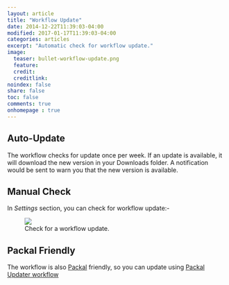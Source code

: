 ```yaml
---
layout: article
title: "Workflow Update"
date: 2014-12-22T11:39:03-04:00
modified: 2017-01-17T11:39:03-04:00
categories: articles
excerpt: "Automatic check for workflow update."
image:
  teaser: bullet-workflow-update.png
  feature:
  credit:
  creditlink:
noindex: false
share: false
toc: false
comments: true
onhomepage : true
---
```



## Auto-Update

The workflow checks for update once per week.
If an update is available, it will download the new version in your Downloads folder.
A notification would be sent to warn you that the new version is available.

## Manual Check

In *Settings* section, you can check for workflow update:-

<figure>
	<img src="{{ site.url }}/images/workflow-update1.jpg"></a>
	<figcaption>Check for a workflow update.</figcaption>
</figure>

## Packal Friendly

The workflow is also [Packal](http://www.packal.org) friendly, so you can update using [Packal Updater workflow](http://www.packal.org/workflow/packal-updater)